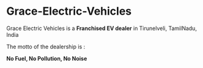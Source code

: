 # Grace-Electric-Vehicles
Grace Electric Vehicles is a  **Franchised EV dealer** in Tirunelveli, TamilNadu, India

The motto of the dealership is :

 **No Fuel, No Pollution, No Noise**
